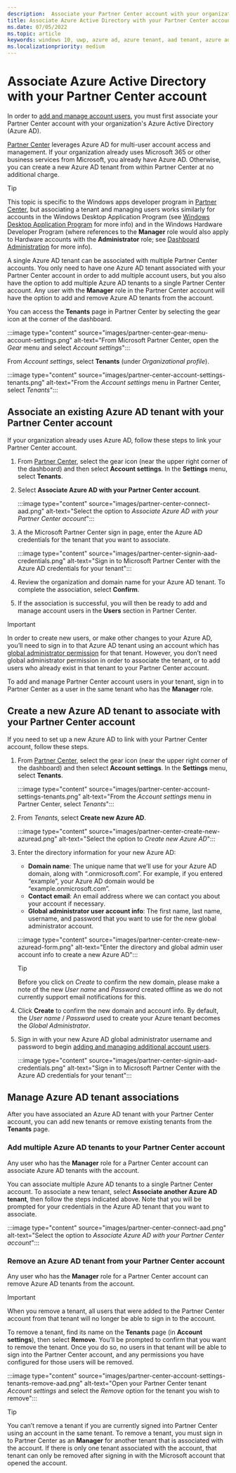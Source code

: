 ```yaml
---
description:  Associate your Partner Center account with your organization Azure Active Directory to add and manage account users.
title: Associate Azure Active Directory with your Partner Center account
ms.date: 07/05/2022
ms.topic: article
keywords: windows 10, uwp, azure ad, azure tenant, aad tenant, azure ad tenant, tenant management, tenants
ms.localizationpriority: medium
---
```

# Associate Azure Active Directory with your Partner Center account

In order to [add and manage account users](add-users-groups-and-azure-ad-applications.md), you must first associate your Partner Center account with your organization's Azure Active Directory (Azure AD).

[Partner Center](https://partner.microsoft.com/dashboard) leverages Azure AD for multi-user account access and management. If your organization already uses Microsoft 365 or other business services from Microsoft, you already have Azure AD. Otherwise, you can create a new Azure AD tenant from within Partner Center at no additional charge.

> [!TIP]
> This topic is specific to the Windows apps developer program in [Partner Center](https://partner.microsoft.com/dashboard), but associating a tenant and managing users works similarly for accounts in the Windows Desktop Application Program (see [Windows Desktop Application Program](/windows/desktop/appxpkg/windows-desktop-application-program#add-and-manage-account-users) for more info) and in the Windows Hardware Developer Program (where references to the **Manager** role would also apply to Hardware accounts with the **Administrator** role; see [Dashboard Administration](/azure/azure-portal/azure-portal-dashboards) for more info).

A single Azure AD tenant can be associated with multiple Partner Center accounts. You only need to have one Azure AD tenant associated with your Partner Center account in order to add multiple account users, but you also have the option to add multiple Azure AD tenants to a single Partner Center account. Any user with the **Manager** role in the Partner Center account will have the option to add and remove Azure AD tenants from the account.

You can access the **Tenants** page in Partner Center by selecting the gear icon at the corner of the dashboard.

:::image type="content" source="images/partner-center-gear-menu-account-settings.png" alt-text="From Microsoft Partner Center, open the *Gear* menu and select *Account settings*":::

From *Account settings*, select **Tenants** (under *Organizational profile*).

:::image type="content" source="images/partner-center-account-settings-tenants.png" alt-text="From the *Account settings* menu in Partner Center, select *Tenants*":::

## Associate an existing Azure AD tenant with your Partner Center account

If your organization already uses Azure AD, follow these steps to link your Partner Center account.

1.  From [Partner Center](https://partner.microsoft.com/dashboard), select the gear icon (near the upper right corner of the dashboard) and then select **Account settings**. In the **Settings** menu, select **Tenants**.

1.  Select **Associate Azure AD with your Partner Center account**.

    :::image type="content" source="images/partner-center-connect-aad.png" alt-text="Select the option to *Associate Azure AD with your Partner Center account*":::

1.  A the Microsoft Partner Center sign in page, enter the Azure AD credentials for the tenant that you want to associate.

    :::image type="content" source="images/partner-center-signin-aad-credentials.png" alt-text="Sign in to Microsoft Partner Center with the Azure AD credentials for your tenant":::

1.  Review the organization and domain name for your Azure AD tenant. To complete the association, select **Confirm**.

1.  If the association is successful, you will then be ready to add and manage account users in the **Users** section in Partner Center.

> [!IMPORTANT]
> In order to create new users, or make other changes to your Azure AD, you’ll need to sign in to that Azure AD tenant using an account which has [global administrator permission](/azure/active-directory/users-groups-roles/directory-assign-admin-roles) for that tenant. However, you don’t need global administrator permission in order to associate the tenant, or to add users who already exist in that tenant to your Partner Center account.

To add and manage Partner Center account users in your tenant, sign in to Partner Center as a user in the same tenant who has the **Manager** role.

## Create a new Azure AD tenant to associate with your Partner Center account

If you need to set up a new Azure AD to link with your Partner Center account, follow these steps.

1.  From [Partner Center](https://partner.microsoft.com/dashboard), select the gear icon (near the upper right corner of the dashboard) and then select **Account settings**. In the **Settings** menu, select **Tenants**.

    :::image type="content" source="images/partner-center-account-settings-tenants.png" alt-text="From the *Account settings* menu in Partner Center, select *Tenants*":::

1.  From *Tenants*, select **Create new Azure AD**.

    :::image type="content" source="images/partner-center-create-new-azuread.png" alt-text="Select the option to *Create new Azure AD*":::

1.  Enter the directory information for your new Azure AD:
    - **Domain name**: The unique name that we’ll use for your Azure AD domain, along with “.onmicrosoft.com”. For example, if you entered “example”, your Azure AD domain would be “example.onmicrosoft.com”.
    - **Contact email**: An email address where we can contact you about your account if necessary.
    - **Global administrator user account info**: The first name, last name, username, and password that you want to use for the new global administrator account.
    
    :::image type="content" source="images/partner-center-create-new-azuread-form.png" alt-text="Enter the directory and global admin user account info to create a new Azure AD":::

    > [!TIP]
    > Before you click on *Create* to confirm the new domain, please make a note of the new *User name* and *Password* created offline as we do not currently support email notifications for this.

1.  Click **Create** to confirm the new domain and account info. By default, the *User name* / *Password* used to create your Azure tenant becomes the *Global Administrator*.

1.  Sign in with your new Azure AD global administrator username and password to begin [adding and managing additional account users](add-users-groups-and-azure-ad-applications.md).

    :::image type="content" source="images/partner-center-signin-aad-credentials.png" alt-text="Sign in to Microsoft Partner Center with the Azure AD credentials for your tenant":::

## Manage Azure AD tenant associations

After you have associated an Azure AD tenant with your Partner Center account, you can add new tenants or remove existing tenants from the **Tenants** page.

### Add multiple Azure AD tenants to your Partner Center account

Any user who has the **Manager** role for a Partner Center account can associate Azure AD tenants with the account.

You can associate multiple Azure AD tenants to a single Partner Center account. To associate a new tenant, select **Associate another Azure AD tenant**, then follow the steps indicated above. Note that you will be prompted for your credentials in the Azure AD tenant that you want to associate.

:::image type="content" source="images/partner-center-connect-aad.png" alt-text="Select the option to *Associate Azure AD with your Partner Center account*":::

### Remove an Azure AD tenant from your Partner Center account

Any user who has the **Manager** role for a Partner Center account can remove Azure AD tenants from the account.

> [!IMPORTANT]
> When you remove a tenant, all users that were added to the Partner Center account from that tenant will no longer be able to sign in to the account.

To remove a tenant, find its name on the **Tenants** page (in **Account settings**), then select **Remove**. You’ll be prompted to confirm that you want to remove the tenant. Once you do so, no users in that tenant will be able to sign into the Partner Center account, and any permissions you have configured for those users will be removed.

:::image type="content" source="images/partner-center-account-settings-tenants-remove-aad.png" alt-text="Open your Partner Center tenant *Account settings* and select the *Remove* option for the tenant you wish to remove":::

> [!TIP]
> You can’t remove a tenant if you are currently signed into Partner Center using an account in the same tenant. To remove a tenant, you must sign in to Partner Center as an **Manager** for another tenant that is associated with the account. If there is only one tenant associated with the account, that tenant can only be removed after signing in with the Microsoft account that opened the account.
